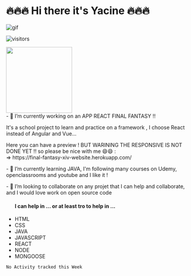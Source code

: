 ### <h1>🔥🔥🔥 Hi there it's Yacine 🔥🔥🔥</h1>

<img src="https://thumbs.gfycat.com/MeatyUnhappyDowitcher-max-1mb.gif" alt="gif"/>

![visitors](https://visitor-badge.glitch.me/badge?page_id=yacine-21.visitor-badge)

<img height="180em" src="https://github-readme-stats.vercel.app/api?username=yacine-21&show_icons=true&hide_border=true&count_private=true&include_all_commits=true" />


<div>
      - 🔭 I’m currently working on an APP REACT FINAL FANTASY !!
      <p>It's a school project to learn and practice on a framework , I choose React instead of Angular and Vue...<p/>
            Here you can have a preview ! BUT WARINING THE RESPONSIVE IS NOT DONE YET !! so please be nice with me 😄😄  : </br>
                => https://final-fantasy-xiv-website.herokuapp.com/
</div>
<div>
      <p>- 🌱 I’m currently learning JAVA, I'm following many courses on Udemy, openclassrooms and youtube and I like it !</p>      
</div>

<div>
      <p>- 👯 I’m looking to collaborate on any projet that I can help and collaborate, and I would love work on open source code</p>
      <ul>
            <h4>I can help in ... or at least tro to help in ...  </h4>
                  <li>HTML</li>
                  <li>CSS</li>
                  <li>JAVA</li>
                  <li>JAVASCRIPT</li>
                  <li>REACT</li>
                  <li>NODE</li>
                  <li>MONGOOSE</li>
      </ul>
</div>



<!--START_SECTION:waka-->
```text
No Activity tracked this Week
```
<!--END_SECTION:waka-->

<!--
**yacine-21/yacine-21** is a ✨ _special_ ✨ repository because its `README.md` (this file) appears on your GitHub profile.

Here are some ideas to get you started:

- 🔭 I’m currently working on ...
- 🌱 I’m currently learning ...
- 👯 I’m looking to collaborate on ...
- 🤔 I’m looking for help with ...
- 💬 Ask me about ...
- 📫 How to reach me: ...
- 😄 Pronouns: ...
- ⚡ Fun fact: ...
-->
